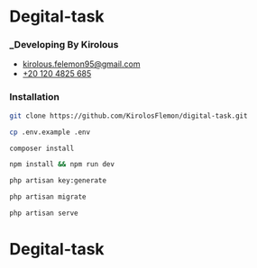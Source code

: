#  Degital-task

### _Developing By Kirolous

- [kirolous.felemon95@gmail.com](mailto:kirolous.felemon95@gmail.com)
- [+20 120 4825 685](tel:+201204825685)

### Installation

```sh
git clone https://github.com/KirolosFlemon/digital-task.git
```

```sh
cp .env.example .env
```

```sh
composer install
```

```sh
npm install && npm run dev
```

```sh
php artisan key:generate
```

```sh
php artisan migrate
```

```sh
php artisan serve
```



# Degital-task
